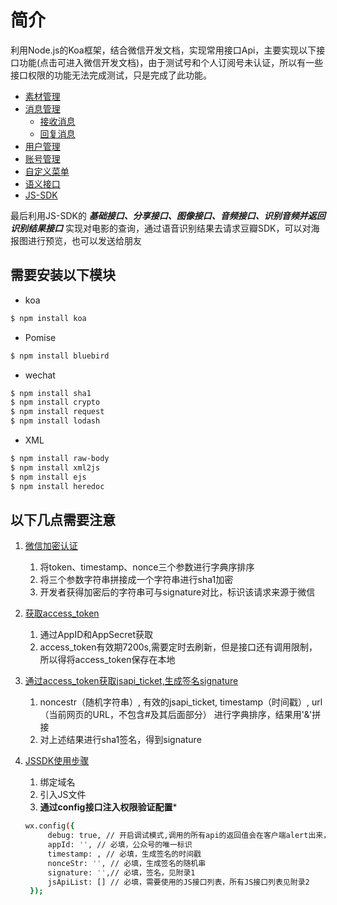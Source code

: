 # 简介
利用Node.js的Koa框架，结合微信开发文档，实现常用接口Api，主要实现以下接口功能(点击可进入微信开发文档)，由于测试号和个人订阅号未认证，所以有一些接口权限的功能无法完成测试，只是完成了此功能。

- [素材管理](https://mp.weixin.qq.com/wiki/5/963fc70b80dc75483a271298a76a8d59.html)
- [消息管理](https://mp.weixin.qq.com/wiki?t=resource/res_main&id=mp1421140453&token=&lang=zh_CN)
  - [接收消息](https://mp.weixin.qq.com/wiki/10/79502792eef98d6e0c6e1739da387346.html)
  - [回复消息](https://mp.weixin.qq.com/wiki/14/89b871b5466b19b3efa4ada8e577d45e.html)
- [用户管理](https://mp.weixin.qq.com/wiki/0/56d992c605a97245eb7e617854b169fc.html)
- [账号管理](https://mp.weixin.qq.com/wiki?t=resource/res_main&id=mp1443433542&token=&lang=zh_CN)
- [自定义菜单](https://mp.weixin.qq.com/wiki/13/43de8269be54a0a6f64413e4dfa94f39.html)
- [语义接口](https://mp.weixin.qq.com/wiki/0/0ce78b3c9524811fee34aba3e33f3448.html)
- [JS-SDK](https://mp.weixin.qq.com/wiki/7/aaa137b55fb2e0456bf8dd9148dd613f.html)

最后利用JS-SDK的 ***基础接口、分享接口、图像接口、音频接口、识别音频并返回识别结果接口*** 实现对电影的查询，通过语音识别结果去请求豆瓣SDK，可以对海报图进行预览，也可以发送给朋友


## 需要安装以下模块
- koa
```sh
$ npm install koa
```
- Pomise
```sh
$ npm install bluebird
```
- wechat
```sh
$ npm install sha1
$ npm install crypto
$ npm install request
$ npm install lodash
```
- XML
```sh
$ npm install raw-body
$ npm install xml2js
$ npm install ejs
$ npm install heredoc
```


## 以下几点需要注意
1. [微信加密认证](https://mp.weixin.qq.com/wiki?t=resource/res_main&id=mp1421135319&token=&lang=zh_CN)   

   1. 将token、timestamp、nonce三个参数进行字典序排序
   2. 将三个参数字符串拼接成一个字符串进行sha1加密
   3. 开发者获得加密后的字符串可与signature对比，标识该请求来源于微信
   
2. [获取access_token](https://mp.weixin.qq.com/wiki?t=resource/res_main&id=mp1421140183&token=&lang=zh_CN)

   1. 通过AppID和AppSecret获取
   2. access_token有效期7200s,需要定时去刷新，但是接口还有调用限制，所以得将access_token保存在本地
   
3. [通过access_token获取jsapi_ticket,生成签名signature](https://mp.weixin.qq.com/wiki?t=resource/res_main&id=mp1421141115&token=&lang=zh_CN)

   1. noncestr（随机字符串）, 有效的jsapi_ticket, timestamp（时间戳）, url（当前网页的URL，不包含#及其后面部分） 进行字典排序，结果用'&'拼接
   2. 对上述结果进行sha1签名，得到signature
   
4. [JSSDK使用步骤](https://mp.weixin.qq.com/wiki?t=resource/res_main&id=mp1421141115&token=&lang=zh_CN)
   1. 绑定域名
   2. 引入JS文件
   3. **通过config接口注入权限验证配置***
   
   ```sh
   wx.config({
        debug: true, // 开启调试模式,调用的所有api的返回值会在客户端alert出来，若要查看传入的参数，可以在pc端打开，参数信息会通过log打出，仅在pc端时才会打印。
        appId: '', // 必填，公众号的唯一标识
        timestamp: , // 必填，生成签名的时间戳
        nonceStr: '', // 必填，生成签名的随机串
        signature: '',// 必填，签名，见附录1
        jsApiList: [] // 必填，需要使用的JS接口列表，所有JS接口列表见附录2
    });
   ```



